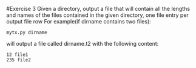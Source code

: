 #Exercise 3
Given a directory, output a file that will contain all the lengths and names of the files contained in the given directory, one file entry per output file row
For example(if dirname contains two files):
```
mytx.py dirname
```
will output a file called dirname.t2 with the following content:
```
12 file1
235 file2
```
